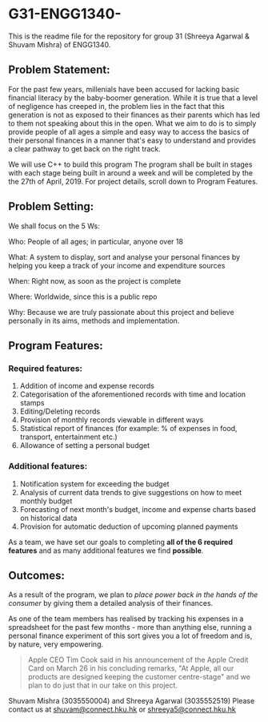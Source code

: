 # G31-ENGG1340-
This is the readme file for the repository for group 31 (Shreeya Agarwal &amp; Shuvam Mishra) of ENGG1340.

## Problem Statement:
For the past few years, millenials have been accused for lacking basic financial literacy by the baby-boomer generation. While it is true that a level of negligence has creeped in, the problem lies in the fact that this generation is not as exposed to their finances as their parents which has led to them not speaking about this in the open. What we aim to do is to simply provide people of all ages a simple and easy way to access the basics of their personal finances in a manner that's easy to understand and provides a clear pathway to get back on the right track.

We will use C++ to build this program
The program shall be built in stages with each stage being built in around a week and will be completed by the the 27th of April, 2019.
For project details, scroll down to Program Features.


## Problem Setting:
We shall focus on the 5 Ws:

Who: People of all ages; in particular, anyone over 18

What: A system to display, sort and analyse your personal finances by helping you keep a track of your income and expenditure sources

When: Right now, as soon as the project is complete

Where: Worldwide, since this is a public repo

Why: Because we are truly passionate about this project and believe personally in its aims, methods and implementation.

## Program Features:

### Required features:
1. Addition of income and expense records
2. Categorisation of the aforementioned records with time and location stamps
3. Editing/Deleting records
4. Provision of monthly records viewable in different ways
5. Statistical report of finances (for example: % of expenses in food, transport, entertainment etc.)
6. Allowance of setting a personal budget

### Additional features:
1. Notification system for exceeding the budget
2. Analysis of current data trends to give suggestions on how to meet monthly budget
3. Forecasting of next month's budget, income and expense charts based on historical data
4. Provision for automatic deduction of upcoming planned payments

As a team, we have set our goals to completing **all of the 6 required features** and as many additional features we find **possible**.

## Outcomes:
As a result of the program, we plan to *place power back in the hands of the consumer* by giving them a detailed analysis of their finances.  

As one of the team members has realised by tracking his expenses in a spreadsheet for the past few months - more than anything else, running a personal finance experiment of this sort gives you a lot of freedom and is, by nature, very empowering.
> Apple CEO Tim Cook said in his announcement of the Apple Credit Card on March 26 in his concluding remarks, "At Apple, all our products are designed keeping the customer centre-stage" and we plan to do just that in our take on this project.

Shuvam Mishra (3035550004) and Shreeya Agarwal (3035552519)
Please contact us at shuvam@connect.hku.hk or shreeya5@connect.hku.hk
